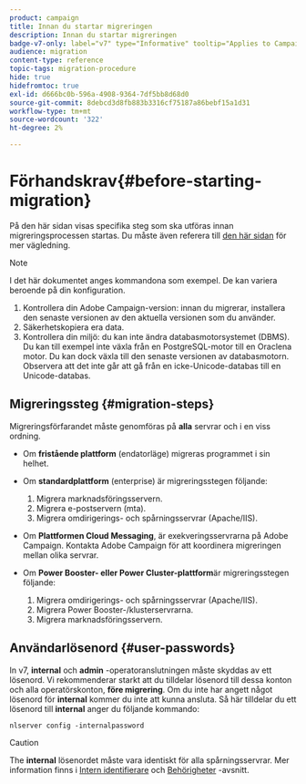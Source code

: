 ```yaml
---
product: campaign
title: Innan du startar migreringen
description: Innan du startar migreringen
badge-v7-only: label="v7" type="Informative" tooltip="Applies to Campaign Classic v7 only"
audience: migration
content-type: reference
topic-tags: migration-procedure
hide: true
hidefromtoc: true
exl-id: d666bc0b-596a-4908-9364-7df5bb8d68d0
source-git-commit: 8debcd3d8fb883b3316cf75187a86bebf15a1d31
workflow-type: tm+mt
source-wordcount: '322'
ht-degree: 2%

---
```


# Förhandskrav{#before-starting-migration}



På den här sidan visas specifika steg som ska utföras innan migreringsprocessen startas. Du måste även referera till [den här sidan](about-migration.md) för mer vägledning.

>[!NOTE]
>
>I det här dokumentet anges kommandona som exempel. De kan variera beroende på din konfiguration.

1. Kontrollera din Adobe Campaign-version: innan du migrerar, installera den senaste versionen av den aktuella versionen som du använder.
1. Säkerhetskopiera era data.
1. Kontrollera din miljö: du kan inte ändra databasmotorsystemet (DBMS). Du kan till exempel inte växla från en PostgreSQL-motor till en Oraclena motor. Du kan dock växla till den senaste versionen av databasmotorn. Observera att det inte går att gå från en icke-Unicode-databas till en Unicode-databas.

## Migreringssteg {#migration-steps}

Migreringsförfarandet måste genomföras på **alla** servrar och i en viss ordning.

* Om **fristående plattform** (endatorläge) migreras programmet i sin helhet.
* Om **standardplattform** (enterprise) är migreringsstegen följande:

   1. Migrera marknadsföringsservern.
   1. Migrera e-postservern (mta).
   1. Migrera omdirigerings- och spårningsservrar (Apache/IIS).

* Om **Plattformen Cloud Messaging**, är exekveringsservrarna på Adobe Campaign. Kontakta Adobe Campaign för att koordinera migreringen mellan olika servrar.
* Om **Power Booster- eller Power Cluster-plattform**&#x200B;är migreringsstegen följande:

   1. Migrera omdirigerings- och spårningsservrar (Apache/IIS).
   1. Migrera Power Booster-/klusterservrarna.
   1. Migrera marknadsföringsservern.

## Användarlösenord {#user-passwords}

In v7, **internal** och **admin** -operatoranslutningen måste skyddas av ett lösenord. Vi rekommenderar starkt att du tilldelar lösenord till dessa konton och alla operatörskonton, **före migrering**. Om du inte har angett något lösenord för **internal** kommer du inte att kunna ansluta. Så här tilldelar du ett lösenord till **internal** anger du följande kommando:

```
nlserver config -internalpassword
```

>[!CAUTION]
>
>The **internal** lösenordet måste vara identiskt för alla spårningsservrar. Mer information finns i [Intern identifierare](../../installation/using/configuring-campaign-server.md#internal-identifier) och [Behörigheter](../../platform/using/access-management.md) -avsnitt.
